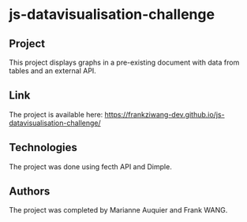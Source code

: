 # js-datavisualisation-challenge

## Project
This project displays graphs in a pre-existing document with data from tables and an external API.

## Link
The project is available here:
https://frankziwang-dev.github.io/js-datavisualisation-challenge/

## Technologies
The project was done using fecth API and Dimple.

## Authors
The project was completed by Marianne Auquier and Frank WANG.
